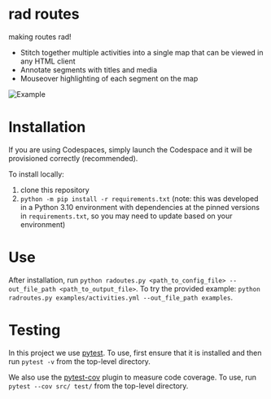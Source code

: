# rad routes

making routes rad!

* Stitch together multiple activities into a single map that can be viewed in any HTML client
* Annotate segments with titles and media
* Mouseover highlighting of each segment on the map

![Example](examples/example.gif)

# Installation
If you are using Codespaces, simply launch the Codespace and it will be provisioned correctly (recommended).

To install locally:
1. clone this repository
2. `python -m pip install -r requirements.txt` (note: this was developed in a Python 3.10 environment with
dependencies at the pinned versions in `requirements.txt`, so you may need to update based on your
environment)

# Use
After installation, run `python radoutes.py <path_to_config_file> --out_file_path <path_to_output_file>`.
To try the provided example: `python radroutes.py examples/activities.yml --out_file_path examples`.

# Testing

In this project we use [pytest](https://docs.pytest.org/en/7.2.x/). 
To use, first ensure that it is installed and then run `pytest -v`
from the top-level directory.

We also use the [pytest-cov](https://pytest-cov.readthedocs.io/en/latest/) plugin to measure code coverage.
To use, run `pytest --cov src/ test/` from the top-level directory.

